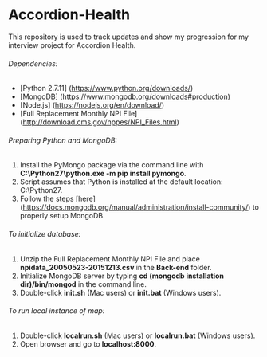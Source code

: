 # Accordion-Health

This repository is used to track updates and show my progression for my interview project for Accordion Health.

###### Dependencies:
- [Python 2.7.11] (https://www.python.org/downloads/)
- [MongoDB] (https://www.mongodb.org/downloads#production)
- [Node.js] (https://nodejs.org/en/download/)
- [Full Replacement Monthly NPI File] (http://download.cms.gov/nppes/NPI_Files.html)

###### Preparing Python and MongoDB:
1. Install the PyMongo package via the command line with **C:\Python27\python.exe -m pip install pymongo**.
2. Script assumes that Python is installed at the default location: C:\Python27.
3. Follow the steps [here] (https://docs.mongodb.org/manual/administration/install-community/) to properly setup MongoDB.

###### To initialize database:
1. Unzip the Full Replacement Monthly NPI File and place **npidata_20050523-20151213.csv** in the **Back-end** folder.
2. Initialize MongoDB server by typing **cd (mongodb installation dir)/bin/mongod** in the command line.
3. Double-click **init.sh** (Mac users) or **init.bat** (Windows users).

###### To run local instance of map:
1. Double-click **localrun.sh** (Mac users) or **localrun.bat** (Windows users).
2. Open browser and go to **localhost:8000**.
